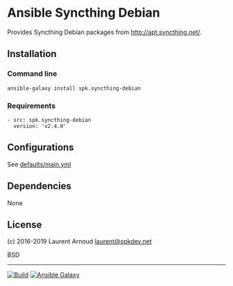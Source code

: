 # Ansible Syncthing Debian

Provides Syncthing Debian packages from <http://apt.syncthing.net/>.

## Installation

### Command line

```
ansible-galaxy install spk.syncthing-debian
```

### Requirements

```
- src: spk.syncthing-debian
  version: 'v2.4.0'
```

## Configurations

See
[defaults/main.yml](https://github.com/spk/ansible-syncthing-debian/blob/master/defaults/main.yml)

## Dependencies

None

## License

(c) 2016-2019 Laurent Arnoud <laurent@spkdev.net>

BSD

---
[![Build](https://img.shields.io/travis-ci/spk/ansible-syncthing-debian.svg)](https://travis-ci.org/spk/ansible-syncthing-debian)
[![Ansible Galaxy](https://img.shields.io/ansible/role/6761.svg)](https://galaxy.ansible.com/spk/syncthing-debian/)
